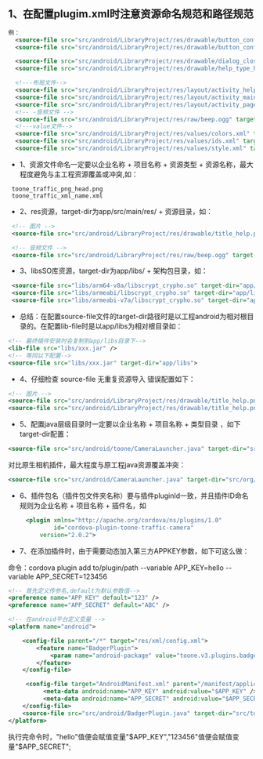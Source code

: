 ## 1、在配置plugim.xml时注意资源命名规范和路径规范  
```xml
例：
  <source-file src="src/android/LibraryProject/res/drawable/button_confirm_normal.xml" target-dir="app/src/main/res/drawable"/>
  <source-file src="src/android/LibraryProject/res/drawable/button_confirm_press.xml" target-dir="app/src/main/res/drawable"/>

  <source-file src="src/android/LibraryProject/res/drawable/dialog_close.png" target-dir="app/src/main/res/drawable-hdpi"/>
  <source-file src="src/android/LibraryProject/res/drawable/help_type_home.png" target-dir="app/src/main/res/drawable-hdpi"/>

  <!---布局文件-->
  <source-file src="src/android/LibraryProject/res/layout/activity_help_dialog.xml" target-dir="app/src/main/res/layout"/>
  <source-file src="src/android/LibraryProject/res/layout/activity_main.xml" target-dir="app/src/main/res/layout"/>
  <source-file src="src/android/LibraryProject/res/layout/activity_page_capture.xml" target-dir="app/src/main/res/layout"/>
  <!-- -音频文件 -->
  <source-file src="src/android/LibraryProject/res/raw/beep.ogg" target-dir="app/src/main/res/raw"/>
  <!---value文件-->
  <source-file src="src/android/LibraryProject/res/values/colors.xml" target-dir="app/src/main/res/values"/>
  <source-file src="src/android/LibraryProject/res/values/ids.xml" target-dir="app/src/main/res/values"/>
  <source-file src="src/android/LibraryProject/res/values/style.xml" target-dir="app/src/main/res/values"/>
```
- 1、资源文件命名一定要以企业名称 + 项目名称 + 资源类型 +  资源名称，最大程度避免与主工程资源覆盖或冲突,如：
```
 toone_traffic_png_head.png
 toone_traffic_xml_name.xml
```
- 2、res资源，target-dir为app/src/main/res/ + 资源目录，如：
```xml
 <!-- 图片 -->
 <source-file src="src/android/LibraryProject/res/drawable/title_help.png" target-dir="app/src/main/res/drawable-hdpi"/>

 <!-- 音频文件 -->
 <source-file src="src/android/LibraryProject/res/raw/beep.ogg" target-dir="app/src/main/res/raw"/>
```
- 3、libsSO库资源，target-dir为app/libs/ + 架构包目录，如：
```xml
 <source-file src="libs/arm64-v8a/libscrypt_crypho.so" target-dir="app/libs/arm64-v8a/"/>
 <source-file src="libs/armeabi/libscrypt_crypho.so" target-dir="app/libs/armeabi/"/>
 <source-file src="libs/armeabi-v7a/libscrypt_crypho.so" target-dir="app/libs/armeabi-v7a/"/>
```
- 总结：在配置source-file文件的target-dir路径时是以工程android为相对根目录的。在配置lib-file时是以app/libs为相对根目录如：
```xml
<!-- 最终插件安装时会复制到app/libs目录下-->
<lib-file src="libs/xxx.jar" />
<!-- 等同以下配置-->
<source-file src="libs/xxx.jar" target-dir="app/libs">
```

- 4、仔细检查 source-file 无重复资源导入 错误配置如下：
```xml
<!-- 图片 -->
<source-file src="src/android/LibraryProject/res/drawable/title_help.png" target-dir="app/src/main/res/drawable-hdpi"/>
<source-file src="src/android/LibraryProject/res/drawable/title_help.png" target-dir="app/src/main/res/drawable-hdpi"/>
```
- 5、配置java层级目录时一定要以企业名称 + 项目名称 + 类型目录 ，如下target-dir配置：
```xml
<source-file src="src/android/toone/CameraLauncher.java" target-dir="src/android/com/toone/v3/plugins/camera" />
```
对比原生相机插件，最大程度与原工程java资源覆盖冲突：
```xml
<source-file src="src/android/CameraLauncher.java" target-dir="src/org/apache/cordova/camera" />
```
- 6、插件包名（插件包文件夹名称）要与插件pluginId一致，并且插件ID命名规则为企业名称 + 项目名称 + 插件名，如

```xml
     <plugin xmlns="http://apache.org/cordova/ns/plugins/1.0"
             id="cordova-plugin-toone-traffic-camera"
	     version="2.0.2">
```
- 7、在添加插件时，由于需要动态加入第三方APPKEY参数，如下可这么做：  

命令：cordova plugin add to/plugin/path --variable APP_KEY=hello --variable APP_SECRET=123456

```xml
<!-- 首先定义传参名,default为默认参数值-->
<preference name="APP_KEY" default="123" />
<preference name="APP_SECRET" default="ABC" />

<!-- 在android平台定义变量 -->
<platform name="android">

    <config-file parent="/*" target="res/xml/config.xml">
        <feature name="BadgerPlugin">
            <param name="android-package" value="toone.v3.plugins.badger.BadgerPlugin" />
        </feature>
    </config-file>

     <config-file target="AndroidManifest.xml" parent="/manifest/application">
          <meta-data android:name="APP_KEY" android:value="$APP_KEY" />
          <meta-data android:name="APP_SECRET" android:value="$APP_SECRET" />
    </config-file>
    <source-file src="src/android/BadgerPlugin.java" target-dir="src/toone/v3/plugins/badger" />
</platform>

```
执行完命令时，"hello"值便会赋值变量"$APP_KEY","123456"值便会赋值变量"$APP_SECRET";


